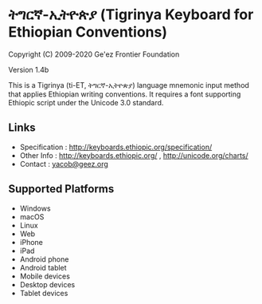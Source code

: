 ትግርኛ-ኢትዮጵያ (Tigrinya Keyboard for Ethiopian Conventions)
==========================================================

Copyright (C) 2009-2020 Ge'ez Frontier Foundation

Version 1.4b

This is a Tigrinya (ti-ET, ትግርኛ-ኢትዮጵያ) language mnemonic input method that applies Ethiopian writing conventions.  It requires
a font supporting Ethiopic script under the Unicode 3.0 standard. 

Links
-----

 * Specification :  http://keyboards.ethiopic.org/specification/
 * Other Info    :  http://keyboards.ethiopic.org/ , http://unicode.org/charts/
 * Contact       :  yacob@geez.org

Supported Platforms
-------------------

 * Windows
 * macOS
 * Linux
 * Web
 * iPhone
 * iPad
 * Android phone
 * Android tablet
 * Mobile devices
 * Desktop devices
 * Tablet devices

